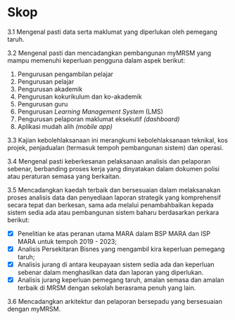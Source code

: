 # Skop

3.1  Mengenal pasti data serta maklumat yang diperlukan oleh pemegang taruh.

3.2  Mengenal pasti dan mencadangkan pembangunan myMRSM yang mampu memenuhi keperluan pengguna dalam aspek berikut:

1. Pengurusan pengambilan pelajar
2. Pengurusan pelajar
3. Pengurusan akademik
4. Pengurusan kokurikulum dan ko-akademik
5. Pengurusan guru
6. Pengurusan _Learning Management System_ (LMS)
7. Pengurusan pelaporan maklumat eksekutif _(dashboard)_
8. Aplikasi mudah alih _(mobile app)_

3.3 Kajian kebolehlaksanaan ini merangkumi kebolehlaksanaan teknikal, kos projek, penjadualan (termasuk tempoh pembangunan sistem) dan operasi.

3.4 Mengenal pasti keberkesanan pelaksanaan analisis dan pelaporan sebenar, berbanding proses kerja yang dinyatakan dalam dokumen polisi atau peraturan semasa yang berkaitan.

3.5 Mencadangkan kaedah terbaik dan bersesuaian dalam melaksanakan proses analisis data dan penyediaan laporan strategik yang komprehensif secara tepat dan berkesan, sama ada melalui penambahbaikan kepada sistem sedia ada atau pembangunan sistem baharu berdasarkan perkara berikut:

* [x] Penelitian ke atas peranan utama MARA dalam BSP MARA dan ISP MARA untuk tempoh 2019 - 2023;
* [x] Analisis Persekitaran Bisnes yang mengambil kira keperluan pemegang taruh;
* [x] Analisis jurang di antara keupayaan sistem sedia ada dan keperluan sebenar dalam menghasilkan data dan laporan yang diperlukan.&#x20;
* [x] Analisis jurang keperluan pemegang taruh, amalan semasa dan amalan terbaik di MRSM dengan sekolah berasrama penuh yang lain.

3.6 Mencadangkan arkitektur dan pelaporan bersepadu yang bersesuaian dengan myMRSM.
